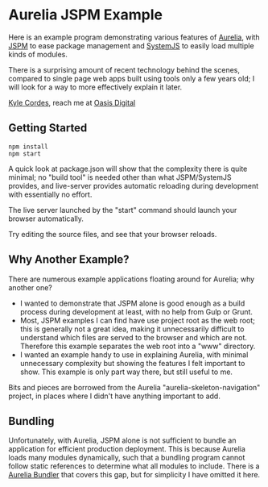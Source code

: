 # Aurelia JSPM Example

Here is an example program demonstrating various features of
[Aurelia](http://www.aurelia.io/),
with [JSPM](http://jspm.io/) to ease package management and
[SystemJS](https://github.com/systemjs/systemjs) to easily load multiple kinds of modules.

There is a surprising amount of recent technology behind the scenes,
compared to single page web apps built using tools only a few years old;
I will look for a way to more effectively explain it later.

[Kyle Cordes](http://kylecordes.com),
reach me at [Oasis Digital](http://oasisdigital.com/)

## Getting Started

```
npm install
npm start
```

A quick look at package.json will show that the complexity there is quite minimal;
no "build tool" is needed other than what JSPM/SystemJS provides,
and live-server provides automatic reloading during development with essentially no effort.

The live server launched by the "start" command should launch your browser automatically.

Try editing the source files, and see that your browser reloads.

## Why Another Example?

There are numerous example applications floating around for Aurelia;
why another one?

* I wanted to demonstrate that JSPM alone is good enough as a build process
  during development at least, with no help from Gulp or Grunt.
* Most, JSPM examples I can find have use project root as the web root;
  this is generally not a great idea, making it unnecessarily difficult to
  understand which files are served to the browser and which are not.
  Therefore this example separates the web root into a "www" directory.
* I wanted an example handy to use in explaining Aurelia,
  with minimal unnecessary complexity but showing the features I felt important to show.
  This example is only part way there, but still useful to me.

Bits and pieces are borrowed from the Aurelia "aurelia-skeleton-navigation" project,
in places where I didn't have anything important to add.

## Bundling

Unfortunately, with Aurelia, JSPM alone is not sufficient to bundle an application
for efficient production deployment. This is because Aurelia loads many modules dynamically,
such that a bundling program cannot follow static references to determine what all modules to include.
There is a [Aurelia Bundler](http://github.com/aurelia/bundler) that covers this gap,
but for simplicity I have omitted it here.
